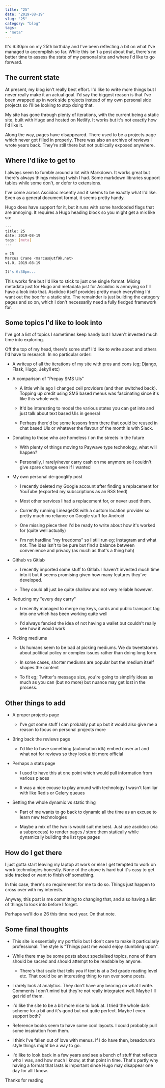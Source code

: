 ```yaml
---
title: "25"
date: "2019-08-19"
slug: "25"
category: "blog"
tags:
- "meta"
---
```


It's 6:30pm on my 25th birthday and I've been reflecting a bit on what I've managed to accomplish so far. While this isn't a post about that, there's no better time to assess the state of my personal site and where I'd like to go forward.

## The current state

At present, my blog isn't really best effort. I'd like to write more things but I never really make it an actual goal. I'd say the biggest reason is that I've been wrapped up in work side projects instead of my own personal side projects so I'll be looking to stop doing that.

My site has gone through plenty of iterations, with the current being a static site, built with Hugo and hosted on Netlify. It works but it's not exactly how I'd like it.

Along the way, pages have disappeared. There used to be a projects page which never got filled in properly. There was also an archive of reviews I wrote years back. They're still there but not publically exposed anywhere.

## Where I'd like to get to

I always seem to fumble around a lot with Markdown. It works great but there's always things missing I wish I had. Some markdown libraries support tables while some don't, or defer to extensions.

I've come across Asciidoc recently and it seems to be exactly what I'd like. Even as a general document format, it seems pretty handy.

Hugo does have support for it, but it runs with some hardcoded flags that are annoying. It requires a Hugo heading block so you might get a mix like so:

```bash
---
title: 25
date: 2019-08-19
tags: [meta]
---

= 25
Marcus Crane <marcus@utf9k.net>
v1.0, 2019-08-19

It's 6:30pm...
```

This works fine but I'd like to stick to just one single format. Mixing metadata just for Hugo and metadata just for Asciidoc is annoying so I'll have a look into that. Asciidoc itself provides pretty much everything I'd want out the box for a static site. The remainder is just building the category pages and so on, which I don't necessarily need a fully fledged framework for.

## Some topics I'd like to look into

I've got a list of topics I sometimes keep handy but I haven't invested much time into exploring.

Off the top of my head, there's some stuff I'd like to write about and others I'd have to research. In no particular order:

*   A writeup of all the iterations of my site with pros and cons (eg; Django, Flask, Hugo, Jekyll etc)

*   A comparison of "Prepay SMS UIs"

    *   A little while ago I changed cell providers (and then switched back). Topping up credit using SMS based menus was fascinating since it's like this whole web.

    *   It'd be interesting to model the various states you can get into and just talk about text based UIs in general

    *   Perhaps there'd be some lessons from there that could be reused in chat based UIs or whatever the flavour of the month is with Slack.

*   Donating to those who are homeless / on the streets in the future

    *   With plenty of things moving to Paywave type technology, what will happen?

    *   Personally, I rarely/never carry cash on me anymore so I couldn't give spare change even if I wanted

*   My own personal de-googlify post

    *   I recently deleted my Google account after finding a replacement for YouTube (exported my subscriptions as an RSS feed)

    *   Most other services I had a replacement for, or never used them.

    *   Currently running LineageOS with a custom location provider so pretty much no reliance on Google stuff for Android

    *   One missing piece then I'd be ready to write about how it's worked for (quite well actually)

    *   I'm not hardline "my freedoms" so I still run eg; Instagram and what not. The idea isn't to be pure but find a balance between convenience and privacy (as much as that's a thing hah)

*   Github vs Gitlab

    *   I recently imported some stuff to Gitlab. I haven't invested much time into it but it seems promising given how many features they've developed.

    *   They could all just be quite shallow and not very reliable however.

*   Reducing my "every day carry"

    *   I recently managed to merge my keys, cards and public transport tag into one which has been working quite well

    *   I'd always fancied the idea of not having a wallet but couldn't really see how it would work

*   Picking mediums

    *   Us humans seem to be bad at picking mediums. We do tweetstorms about political policy or complex issues rather than doing long form.

    *   In some cases, shorter mediums are popular but the medium itself shapes the content

    *   To fit eg; Twitter's message size, you're going to simplify ideas as much as you can (but no more) but nuance may get lost in the process.


## Other things to add

*   A proper projects page

    *   I've got some stuff I can probably put up but it would also give me a reason to focus on personal projects more

*   Bring back the reviews page

    *   I'd like to have something (automation idk) embed cover art and what not for reviews so they look a bit more official

*   Perhaps a stats page

    *   I used to have this at one point which would pull information from various places

    *   It was a nice excuse to play around with technology I wasn't familiar with like Redis or Celery queues

*   Setting the whole dynamic vs static thing

    *   Part of me wants to go back to dynamic all the time as an excuse to learn new technologies

    *   Maybe a mix of the two is would suit me best. Just use asciidoc (via a subprocess) to render pages / store them statically while dynamically building the list type pages


## How do I get there

I just gotta start leaving my laptop at work or else I get tempted to work on work technologies honestly. None of the above is hard but it's easy to get side tracked or want to finish off something.

In this case, there's no requirement for me to do so. Things just happen to cross over with my interests.

Anyway, this post is me committing to changing that, and also having a list of things to look into before I forget.

Perhaps we'll do a 26 this time next year. On that note.

## Some final thoughts

*   This site is essentially my portfolio but I don't care to make it particularly professional. The style is "Things past me would enjoy stumbling upon".

*   While there may be some posts about specialised topics, none of them should be sacred and should attempt to be readable by anyone.

    *   There's that scale that tells you if text is at a 3rd grade reading level etc. That could be an interesting thing to run over some posts.

*   I rarely look at analytics. They don't have any bearing on what I write. Comments I don't mind but they're not really integrated well. Maybe I'll get rid of them.

*   I'd like the site to be a bit more nice to look at. I tried the whole dark scheme for a bit and it's good but not quite perfect. Maybe I even support both?

*   Reference books seem to have some cool layouts. I could probably pull some inspiration from them.

*   I think I've fallen out of love with menus. If I do have then, breadcrumb style things might be a way to go.

*   I'd like to look back in a few years and see a bunch of stuff that reflects who I was, and how much I know, at that point in time. That's partly why having a format that lasts is important since Hugo may disappear one day for all I know.


Thanks for reading
